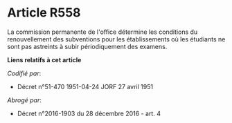 # Article R558

La commission permanente de l'office détermine les conditions du renouvellement des subventions pour les établissements où
les étudiants ne sont pas astreints à subir périodiquement des examens.

**Liens relatifs à cet article**

_Codifié par_:

  - Décret n°51-470 1951-04-24 JORF 27 avril 1951

_Abrogé par_:

  - Décret n°2016-1903 du 28 décembre 2016 - art. 4
